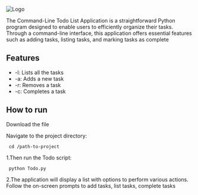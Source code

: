 ![Logo](https://cdn-icons-png.flaticon.com/256/7590/7590241.png)

The Command-Line Todo List Application is a straightforward Python program designed to enable users to efficiently organize their tasks. Through a command-line interface, this application offers essential features such as adding tasks, listing tasks, and marking tasks as complete
## Features
- -l: Lists all the tasks
- -a: Adds a new task
- -r: Removes a task
- -c: Completes a task
## How to run
Download the file  

Navigate to the project directory:

     cd /path-to-project

1.Then run the Todo script:

     python Todo.py
2.The application will display a list with options to perform various actions. Follow the on-screen prompts to add tasks, list tasks, complete tasks


